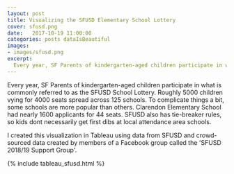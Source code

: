 ```yaml
---
layout: post
title: Visualizing the SFUSD Elementary School Lottery
cover: sfusd.png
date:   2017-10-19 11:00:00
categories: posts dataIsBeautiful
images:
- images/sfusd.png
excerpt:
  Every year, SF Parents of kindergarten-aged children participate in what is commonly referred to as the SFUSD School Lottery. Roughly 8000 children vying for 6000 seats spread across 125 schools. This visualization shows the supply and demand of SF Public Schools for kindergarten.
---
```


Every year, SF Parents of kindergarten-aged children participate in what is commonly referred to as the SFUSD School Lottery. Roughly 5000 children vying for 4000 seats spread across 125 schools. To complicate things a bit, some schools are more popular than others. Clarendon Elementary School had nearly 1600 applicants for 44 seats. SFUSD also has tie-breaker rules, so kids dont necessarily get first dibs at local attendance area schools.

I created this visualization in Tableau using data from SFUSD and  crowd-sourced data created by members of a Facebook group called the 'SFUSD 2018/19 Support Group'.

{% include tableau_sfusd.html %}
